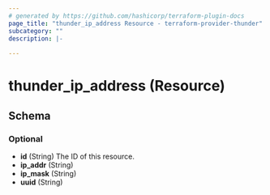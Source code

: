 ```yaml
---
# generated by https://github.com/hashicorp/terraform-plugin-docs
page_title: "thunder_ip_address Resource - terraform-provider-thunder"
subcategory: ""
description: |-
  
---
```


# thunder_ip_address (Resource)





<!-- schema generated by tfplugindocs -->
## Schema

### Optional

- **id** (String) The ID of this resource.
- **ip_addr** (String)
- **ip_mask** (String)
- **uuid** (String)


